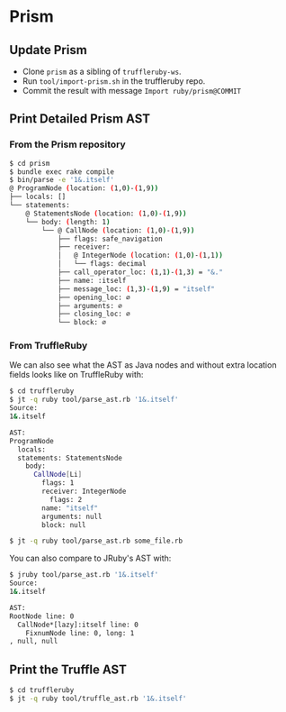 # Prism

## Update Prism

* Clone `prism` as a sibling of `truffleruby-ws`.
* Run `tool/import-prism.sh` in the truffleruby repo.
* Commit the result with message `Import ruby/prism@COMMIT`

## Print Detailed Prism AST

### From the Prism repository

```bash
$ cd prism
$ bundle exec rake compile
$ bin/parse -e '1&.itself'
@ ProgramNode (location: (1,0)-(1,9))
├── locals: []
└── statements:
    @ StatementsNode (location: (1,0)-(1,9))
    └── body: (length: 1)
        └── @ CallNode (location: (1,0)-(1,9))
            ├── flags: safe_navigation
            ├── receiver:
            │   @ IntegerNode (location: (1,0)-(1,1))
            │   └── flags: decimal
            ├── call_operator_loc: (1,1)-(1,3) = "&."
            ├── name: :itself
            ├── message_loc: (1,3)-(1,9) = "itself"
            ├── opening_loc: ∅
            ├── arguments: ∅
            ├── closing_loc: ∅
            └── block: ∅
```

### From TruffleRuby

We can also see what the AST as Java nodes and without extra location fields looks like on TruffleRuby with:
```bash
$ cd truffleruby
$ jt -q ruby tool/parse_ast.rb '1&.itself'
Source:
1&.itself

AST:
ProgramNode
  locals:
  statements: StatementsNode
    body:
      CallNode[Li]
        flags: 1
        receiver: IntegerNode
          flags: 2
        name: "itself"
        arguments: null
        block: null
```

```bash
$ jt -q ruby tool/parse_ast.rb some_file.rb
```

You can also compare to JRuby's AST with:
```bash
$ jruby tool/parse_ast.rb '1&.itself'
Source:
1&.itself

AST:
RootNode line: 0
  CallNode*[lazy]:itself line: 0
    FixnumNode line: 0, long: 1
, null, null
```

## Print the Truffle AST

```bash
$ cd truffleruby
$ jt -q ruby tool/truffle_ast.rb '1&.itself'
```

